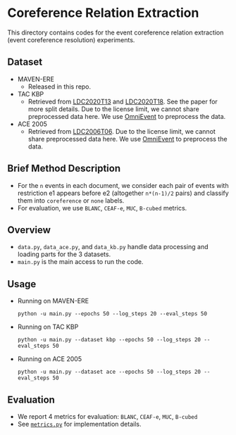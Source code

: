 # Coreference Relation Extraction
This directory contains codes for the event coreference relation extraction (event coreference resolution) experiments.

## Dataset
- MAVEN-ERE
  - Released in this repo.
- TAC KBP
  - Retrieved from [LDC2020T13](https://catalog.ldc.upenn.edu/LDC2020T13) and [LDC2020T18](https://catalog.ldc.upenn.edu/LDC2020T18). See the paper for more split details. Due to the license limit, we cannot share preprocessed data here. We use [OmniEvent](https://github.com/THU-KEG/OmniEvent) to preprocess the data. 
- ACE 2005
  - Retrieved from [LDC2006T06](https://catalog.ldc.upenn.edu/LDC2006T06). Due to the license limit, we cannot share preprocessed data here. We use [OmniEvent](https://github.com/THU-KEG/OmniEvent) to preprocess the data. 

## Brief Method Description
- For the `n` events in each document, we consider each pair of events with restriction e1 appears before e2 (altogether `n*(n-1)/2` pairs) and classify them into `coreference` or `none` labels.
- For evaluation, we use `BLANC`, `CEAF-e`, `MUC`, `B-cubed` metrics.

## Overview
- `data.py`, `data_ace.py`, and `data_kb.py` handle data processing and loading parts for the 3 datasets.
- `main.py` is the main access to run the code.

## Usage
- Running on MAVEN-ERE
    ```shell
    python -u main.py --epochs 50 --log_steps 20 --eval_steps 50
    ```
- Running on TAC KBP
    ```shell
    python -u main.py --dataset kbp --epochs 50 --log_steps 20 --eval_steps 50
    ```
- Running on ACE 2005
    ```shell
    python -u main.py --dataset ace --epochs 50 --log_steps 20 --eval_steps 50
    ```

## Evaluation
- We report 4 metrics for evaluation: `BLANC`, `CEAF-e`, `MUC`, `B-cubed`
- See [`metrics.py`](metrics.py) for implementation details.